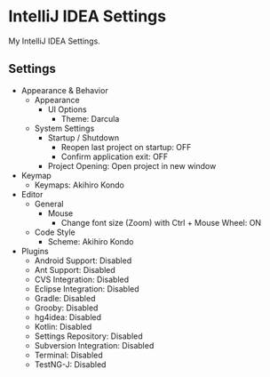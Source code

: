 IntelliJ IDEA Settings
======================

My IntelliJ IDEA Settings.  

Settings
--------

* Appearance & Behavior
    * Appearance
        * UI Options
            * Theme: Darcula
    * System Settings
        * Startup / Shutdown
            * Reopen last project on startup: OFF
            * Confirm application exit: OFF
        * Project Opening: Open project in new window
* Keymap
    * Keymaps: Akihiro Kondo
* Editor
    * General
        * Mouse
            * Change font size (Zoom) with Ctrl + Mouse Wheel: ON
    * Code Style
        * Scheme: Akihiro Kondo
* Plugins
    * Android Support: Disabled
    * Ant Support: Disabled
    * CVS Integration: Disabled
    * Eclipse Integration: Disabled
    * Gradle: Disabled
    * Grooby: Disabled
    * hg4idea: Disabled
    * Kotlin: Disabled
    * Settings Repository: Disabled
    * Subversion Integration: Disabled
    * Terminal: Disabled
    * TestNG-J: Disabled
